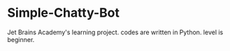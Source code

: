 # Simple-Chatty-Bot
Jet Brains Academy's learning project. codes are written in Python. level is beginner.
